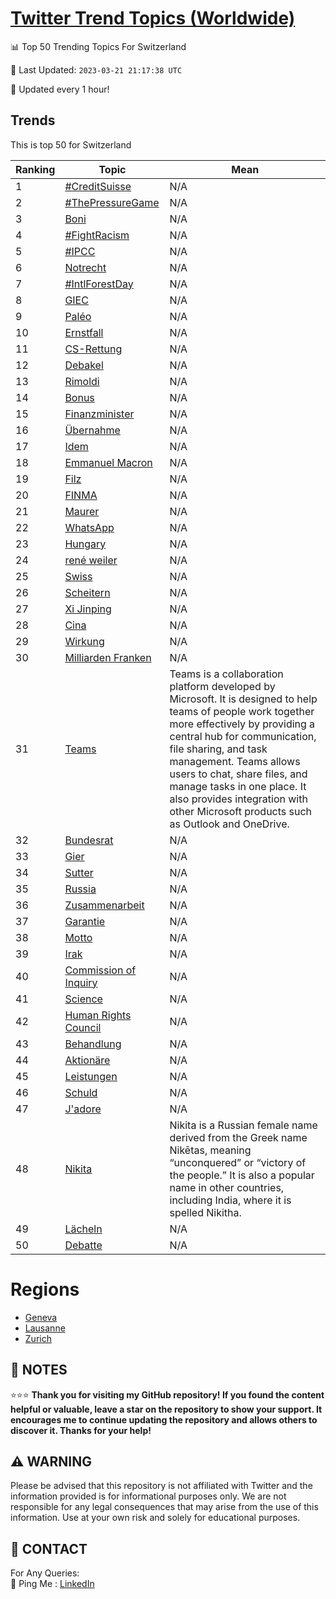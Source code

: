 [Twitter Trend Topics (Worldwide)](https://github.com/ErcinDedeoglu/Twitter-Trend-Topics)
==========


📊 Top 50 Trending Topics For Switzerland

📆 Last Updated: `2023-03-21 21:17:38 UTC`

🔧 Updated every 1 hour!


## Trends

This is top 50 for Switzerland

| Ranking | Topic | Mean |
| ------- | ------------ | ------------ |
| 1 | [#CreditSuisse](http://twitter.com/search?q=%23CreditSuisse) | N/A |
| 2 | [#ThePressureGame](http://twitter.com/search?q=%23ThePressureGame) | N/A |
| 3 | [Boni](http://twitter.com/search?q=Boni) | N/A |
| 4 | [#FightRacism](http://twitter.com/search?q=%23FightRacism) | N/A |
| 5 | [#IPCC](http://twitter.com/search?q=%23IPCC) | N/A |
| 6 | [Notrecht](http://twitter.com/search?q=Notrecht) | N/A |
| 7 | [#IntlForestDay](http://twitter.com/search?q=%23IntlForestDay) | N/A |
| 8 | [GIEC](http://twitter.com/search?q=GIEC) | N/A |
| 9 | [Paléo](http://twitter.com/search?q=Pal%c3%a9o) | N/A |
| 10 | [Ernstfall](http://twitter.com/search?q=Ernstfall) | N/A |
| 11 | [CS-Rettung](http://twitter.com/search?q=CS-Rettung) | N/A |
| 12 | [Debakel](http://twitter.com/search?q=Debakel) | N/A |
| 13 | [Rimoldi](http://twitter.com/search?q=Rimoldi) | N/A |
| 14 | [Bonus](http://twitter.com/search?q=Bonus) | N/A |
| 15 | [Finanzminister](http://twitter.com/search?q=Finanzminister) | N/A |
| 16 | [Übernahme](http://twitter.com/search?q=%c3%9cbernahme) | N/A |
| 17 | [Idem](http://twitter.com/search?q=Idem) | N/A |
| 18 | [Emmanuel Macron](http://twitter.com/search?q=Emmanuel+Macron) | N/A |
| 19 | [Filz](http://twitter.com/search?q=Filz) | N/A |
| 20 | [FINMA](http://twitter.com/search?q=FINMA) | N/A |
| 21 | [Maurer](http://twitter.com/search?q=Maurer) | N/A |
| 22 | [WhatsApp](http://twitter.com/search?q=WhatsApp) | N/A |
| 23 | [Hungary](http://twitter.com/search?q=Hungary) | N/A |
| 24 | [rené weiler](http://twitter.com/search?q=ren%c3%a9+weiler) | N/A |
| 25 | [Swiss](http://twitter.com/search?q=Swiss) | N/A |
| 26 | [Scheitern](http://twitter.com/search?q=Scheitern) | N/A |
| 27 | [Xi Jinping](http://twitter.com/search?q=Xi+Jinping) | N/A |
| 28 | [Cina](http://twitter.com/search?q=Cina) | N/A |
| 29 | [Wirkung](http://twitter.com/search?q=Wirkung) | N/A |
| 30 | [Milliarden Franken](http://twitter.com/search?q=Milliarden+Franken) | N/A |
| 31 | [Teams](http://twitter.com/search?q=Teams) | Teams is a collaboration platform developed by Microsoft. It is designed to help teams of people work together more effectively by providing a central hub for communication, file sharing, and task management. Teams allows users to chat, share files, and manage tasks in one place. It also provides integration with other Microsoft products such as Outlook and OneDrive. |
| 32 | [Bundesrat](http://twitter.com/search?q=Bundesrat) | N/A |
| 33 | [Gier](http://twitter.com/search?q=Gier) | N/A |
| 34 | [Sutter](http://twitter.com/search?q=Sutter) | N/A |
| 35 | [Russia](http://twitter.com/search?q=Russia) | N/A |
| 36 | [Zusammenarbeit](http://twitter.com/search?q=Zusammenarbeit) | N/A |
| 37 | [Garantie](http://twitter.com/search?q=Garantie) | N/A |
| 38 | [Motto](http://twitter.com/search?q=Motto) | N/A |
| 39 | [Irak](http://twitter.com/search?q=Irak) | N/A |
| 40 | [Commission of Inquiry](http://twitter.com/search?q=Commission+of+Inquiry) | N/A |
| 41 | [Science](http://twitter.com/search?q=Science) | N/A |
| 42 | [Human Rights Council](http://twitter.com/search?q=Human+Rights+Council) | N/A |
| 43 | [Behandlung](http://twitter.com/search?q=Behandlung) | N/A |
| 44 | [Aktionäre](http://twitter.com/search?q=Aktion%c3%a4re) | N/A |
| 45 | [Leistungen](http://twitter.com/search?q=Leistungen) | N/A |
| 46 | [Schuld](http://twitter.com/search?q=Schuld) | N/A |
| 47 | [J'adore](http://twitter.com/search?q=J%27adore) | N/A |
| 48 | [Nikita](http://twitter.com/search?q=Nikita) | Nikita is a Russian female name derived from the Greek name Nikētas, meaning “unconquered” or “victory of the people.” It is also a popular name in other countries, including India, where it is spelled Nikitha. |
| 49 | [Lächeln](http://twitter.com/search?q=L%c3%a4cheln) | N/A |
| 50 | [Debatte](http://twitter.com/search?q=Debatte) | N/A |



# Regions

* [Geneva](</Switzerland/Geneva.md>)
* [Lausanne](</Switzerland/Lausanne.md>)
* [Zurich](</Switzerland/Zurich.md>)



## 📝 NOTES

⭐⭐⭐ **Thank you for visiting my GitHub repository! If you found the content helpful or valuable, leave a star on the repository to show your support. It encourages me to continue updating the repository and allows others to discover it. Thanks for your help!**


## ⚠️ WARNING

Please be advised that this repository is not affiliated with Twitter and the information provided is for informational purposes only. We are not responsible for any legal consequences that may arise from the use of this information. Use at your own risk and solely for educational purposes.


## 📨 CONTACT

 For Any Queries:  
            🏓 Ping Me : [LinkedIn](https://www.linkedin.com/in/ercindedeoglu/)
